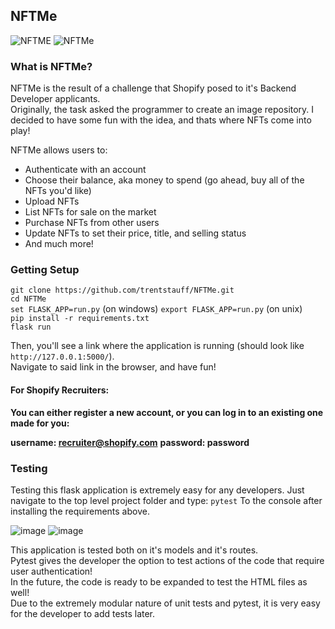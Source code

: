## NFTMe
![NFTME](https://user-images.githubusercontent.com/53923200/134110201-69fc0b4c-30f3-4e31-944c-40f743e76b04.png)
![NFTMe](https://user-images.githubusercontent.com/53923200/134114284-e227df12-0a4b-4652-8da1-52b51e9e45e9.gif)

### What is NFTMe?

NFTMe is the result of a challenge that Shopify posed to it's Backend Developer applicants. <br/>
Originally, the task asked the programmer to create an image repository. I decided to have some fun with the idea, and thats where NFTs come into play! </br>

NFTMe allows users to:
- Authenticate with an account
- Choose their balance, aka money to spend (go ahead, buy all of the NFTs you'd like)
- Upload NFTs
- List NFTs for sale on the market
- Purchase NFTs from other users
- Update NFTs to set their price, title, and selling status
- And much more!

### Getting Setup
`git clone https://github.com/trentstauff/NFTMe.git`<br />
`cd NFTMe` <br />
`set FLASK_APP=run.py` (on windows) `export FLASK_APP=run.py` (on unix) <br />
`pip install -r requirements.txt` <br />
`flask run` <br />

Then, you'll see a link where the application is running (should look like `http://127.0.0.1:5000/`). </br>
Navigate to said link in the browser, and have fun!

#### For Shopify Recruiters:
**You can either register a new account, or you can log in to an existing one made for you:**

**username: recruiter@shopify.com**
**password: password**


### Testing
Testing this flask application is extremely easy for any developers. Just navigate to the top level project folder and type:
`pytest`
To the console after installing the requirements above.

![image](https://user-images.githubusercontent.com/53923200/134114531-ccb315a2-f7d2-49fb-9dde-aee7912e60f2.png)
![image](https://user-images.githubusercontent.com/53923200/134114555-b9351e42-ed3e-4611-abdd-91f57260da95.png)


This application is tested both on it's models and it's routes.<br />
Pytest gives the developer the option to test actions of the code that require user authentication!<br />
In the future, the code is ready to be expanded to test the HTML files as well!<br />
Due to the extremely modular nature of unit tests and pytest, it is very easy for the developer to add tests later.<br />

